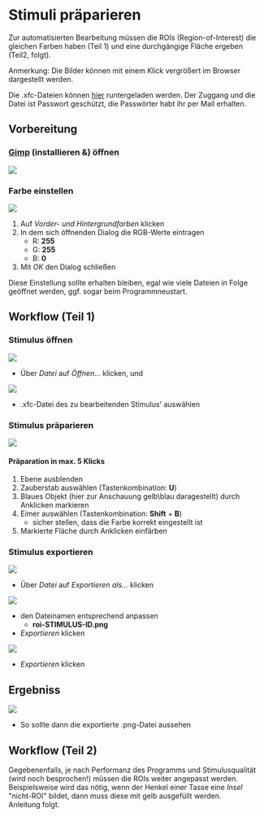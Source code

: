 # Stimuli präparieren

Zur automatisierten Bearbeitung müssen die ROIs (Region-of-Interest) die gleichen Farben haben (Teil 1) und eine durchgängige Fläche ergeben (Teil2, folgt).

Anmerkung: Die Bilder können mit einem Klick vergrößert im Browser dargestellt werden.

Die .xfc-Dateien können [hier](https://1drv.ms/u/s!Aq2HAPGT8kWihuQjFKBsMVDyO7sqXA) runtergeladen werden. Der Zuggang und die Datei ist Passwort geschützt, die Passwörter habt ihr per Mail erhalten.

## Vorbereitung 

### [Gimp](https://www.gimp.org/) (installieren &) öffnen

![](https://www.gimp.org/images/frontpage/wilber-big.png)

### Farbe einstellen

[![](img-instruction/stim_03_color.png)](https://grszkthfr.github.io/ws18_empra/material/img-instruction/stim_03_color.png)

1.  Auf *Vorder- und Hintergrundfarben* klicken
2.  In dem sich öffnenden Dialog die RGB-Werte eintragen
    +   R: **255**
    +   G: **255**
    +   B: **0**
3.  Mit *OK* den Dialog schließen

Diese Einstellung sollte erhalten bleiben, egal wie viele Dateien in Folge geöffnet werden, ggf. sogar beim Programmneustart.

## Workflow (Teil 1)

### Stimulus öffnen

[![](img-instruction/stim_01_open.png)](https://grszkthfr.github.io/ws18_empra/material/img-instruction/stim_01_open.png)
+   Über *Datei* auf *Öffnen...* klicken, und

[![](img-instruction/stim_02_open-d1.png)](https://grszkthfr.github.io/ws18_empra/material/img-instruction/stim_02_open-d1.png)
+   .xfc-Datei des zu bearbeitenden Stimulus' auswählen

### Stimulus präparieren

[![](img-instruction/stim_05_prep-flow.png)](https://grszkthfr.github.io/ws18_empra/material/img-instruction/stim_05_prep-flow.png)

#### Präparation in max. 5 Klicks

1.  Ebene ausblenden
2.  Zauberstab auswählen (Tastenkombination: **U**)
3.  Blaues Objekt (hier zur Anschauung gelb\blau daragestellt) durch Anklicken markieren
4.  Eimer auswählen (Tastenkombination: **Shift** + **B**)
    +   sicher stellen, dass die Farbe korrekt eingestellt ist
5.  Markierte Fläche durch Anklicken einfärben

### Stimulus exportieren

[![](img-instruction/stim_06_export.png)](https://grszkthfr.github.io/ws18_empra/material/img-instruction/stim_06_export.png)
+   Über *Datei* auf *Exportieren als...* klicken

[![](img-instruction/stim_06_export-d1.png)](https://grszkthfr.github.io/ws18_empra/material/img-instruction/stim_06_export-d1.png)
+   den Dateinamen entsprechend anpassen
    +   **roi-**STIMULUS-ID**.png**
+   *Exportieren* klicken

[![](img-instruction/stim_06_export-d2.png)](https://grszkthfr.github.io/ws18_empra/material/img-instruction/stim_06_export-d1.png)
+   *Exportieren* klicken

## Ergebniss

[![](img-instruction/stim_07_result.png)](https://grszkthfr.github.io/ws18_empra/material/img-instruction/stim_07_result.png)

+   So sollte dann die exportierte .png-Datei aussehen

## Workflow (Teil 2)

Gegebenenfalls, je nach Performanz des Programms und Stimulusqualität (wird noch besprochen!) müssen die ROIs weiter angepasst werden. Beispielsweise wird das nötig, wenn der Henkel einer Tasse eine *Insel* "nicht-ROI" bildet, dann muss diese mit gelb ausgefüllt werden.  
Anleitung folgt.
